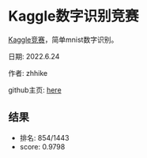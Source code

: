 # Kaggle数字识别竞赛

[Kaggle竞赛](https://www.kaggle.com/competitions/digit-recognizer/overview)，简单mnist数字识别。

日期: 2022.6.24

作者: zhhike

github主页: [here](https://github.com/zh-hike)


## 结果
* 排名: 854/1443
* score: 0.9798